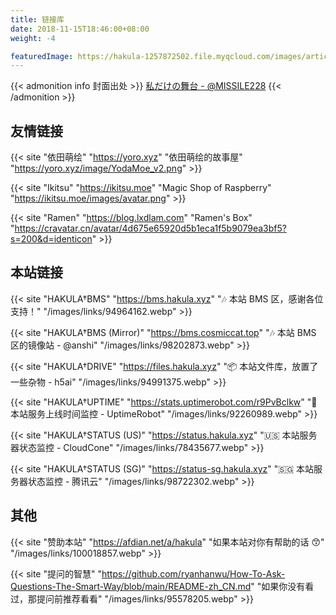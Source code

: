 ```yaml
---
title: 链接库
date: 2018-11-15T18:46:00+08:00
weight: -4

featuredImage: https://hakula-1257872502.file.myqcloud.com/images/article-covers/95120332.webp
---
```


{{< admonition info 封面出处 >}}
[私だけの舞台 - @MISSILE228](https://www.pixiv.net/artworks/95120332)
{{< /admonition >}}

## 友情链接

{{< site "依田萌绘" "https://yoro.xyz" "依田萌绘的故事屋" "https://yoro.xyz/image/YodaMoe_v2.png" >}}

{{< site "Ikitsu" "https://ikitsu.moe" "Magic Shop of Raspberry" "https://ikitsu.moe/images/avatar.png" >}}

{{< site "Ramen" "https://blog.lxdlam.com" "Ramen's Box" "https://cravatar.cn/avatar/4d675e65920d5b1eca1f5b9079ea3bf5?s=200&d=identicon" >}}

## 本站链接

{{< site "HAKULA†BMS" "https://bms.hakula.xyz" "🎶 本站 BMS 区，感谢各位支持！" "/images/links/94964162.webp" >}}

{{< site "HAKULA†BMS (Mirror)" "https://bms.cosmiccat.top" "🎶 本站 BMS 区的镜像站 - @anshi" "/images/links/98202873.webp" >}}

{{< site "HAKULA†DRIVE" "https://files.hakula.xyz" "📦 本站文件库，放置了一些杂物 - h5ai" "/images/links/94991375.webp" >}}

{{< site "HAKULA†UPTIME" "https://stats.uptimerobot.com/r9PvBclkw" "👀 本站服务上线时间监控 - UptimeRobot" "/images/links/92260989.webp" >}}

{{< site "HAKULA†STATUS (US)" "https://status.hakula.xyz" "🇺🇸 本站服务器状态监控 - CloudCone" "/images/links/78435677.webp" >}}

{{< site "HAKULA†STATUS (SG)" "https://status-sg.hakula.xyz" "🇸🇬 本站服务器状态监控 - 腾讯云" "/images/links/98722302.webp" >}}

## 其他

{{< site "赞助本站" "https://afdian.net/a/hakula" "如果本站对你有帮助的话 😙" "/images/links/100018857.webp" >}}

{{< site "提问的智慧" "https://github.com/ryanhanwu/How-To-Ask-Questions-The-Smart-Way/blob/main/README-zh_CN.md" "如果你没有看过，那提问前推荐看看" "/images/links/95578205.webp" >}}
